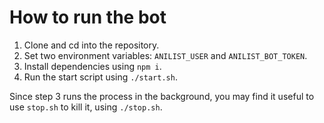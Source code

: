 # How to run the bot
1. Clone and cd into the repository.
2. Set two environment variables: `ANILIST_USER` and `ANILIST_BOT_TOKEN`.
3. Install dependencies using `npm i`.
4. Run the start script using `./start.sh`.

Since step 3 runs the process in the background, you may find it useful to use `stop.sh` to kill it, using `./stop.sh`.
